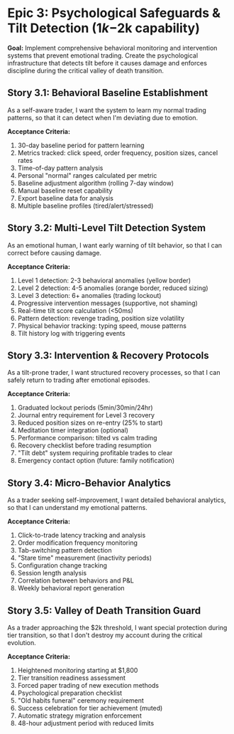 # Epic 3: Psychological Safeguards & Tilt Detection ($1k-$2k capability)

**Goal:** Implement comprehensive behavioral monitoring and intervention systems that prevent emotional trading. Create the psychological infrastructure that detects tilt before it causes damage and enforces discipline during the critical valley of death transition.

## Story 3.1: Behavioral Baseline Establishment
As a self-aware trader,
I want the system to learn my normal trading patterns,
so that it can detect when I'm deviating due to emotion.

**Acceptance Criteria:**
1. 30-day baseline period for pattern learning
2. Metrics tracked: click speed, order frequency, position sizes, cancel rates
3. Time-of-day pattern analysis
4. Personal "normal" ranges calculated per metric
5. Baseline adjustment algorithm (rolling 7-day window)
6. Manual baseline reset capability
7. Export baseline data for analysis
8. Multiple baseline profiles (tired/alert/stressed)

## Story 3.2: Multi-Level Tilt Detection System
As an emotional human,
I want early warning of tilt behavior,
so that I can correct before causing damage.

**Acceptance Criteria:**
1. Level 1 detection: 2-3 behavioral anomalies (yellow border)
2. Level 2 detection: 4-5 anomalies (orange border, reduced sizing)
3. Level 3 detection: 6+ anomalies (trading lockout)
4. Progressive intervention messages (supportive, not shaming)
5. Real-time tilt score calculation (<50ms)
6. Pattern detection: revenge trading, position size volatility
7. Physical behavior tracking: typing speed, mouse patterns
8. Tilt history log with triggering events

## Story 3.3: Intervention & Recovery Protocols
As a tilt-prone trader,
I want structured recovery processes,
so that I can safely return to trading after emotional episodes.

**Acceptance Criteria:**
1. Graduated lockout periods (5min/30min/24hr)
2. Journal entry requirement for Level 3 recovery
3. Reduced position sizes on re-entry (25% to start)
4. Meditation timer integration (optional)
5. Performance comparison: tilted vs calm trading
6. Recovery checklist before trading resumption
7. "Tilt debt" system requiring profitable trades to clear
8. Emergency contact option (future: family notification)

## Story 3.4: Micro-Behavior Analytics
As a trader seeking self-improvement,
I want detailed behavioral analytics,
so that I can understand my emotional patterns.

**Acceptance Criteria:**
1. Click-to-trade latency tracking and analysis
2. Order modification frequency monitoring
3. Tab-switching pattern detection
4. "Stare time" measurement (inactivity periods)
5. Configuration change tracking
6. Session length analysis
7. Correlation between behaviors and P&L
8. Weekly behavioral report generation

## Story 3.5: Valley of Death Transition Guard
As a trader approaching the $2k threshold,
I want special protection during tier transition,
so that I don't destroy my account during the critical evolution.

**Acceptance Criteria:**
1. Heightened monitoring starting at $1,800
2. Tier transition readiness assessment
3. Forced paper trading of new execution methods
4. Psychological preparation checklist
5. "Old habits funeral" ceremony requirement
6. Success celebration for tier achievement (muted)
7. Automatic strategy migration enforcement
8. 48-hour adjustment period with reduced limits
